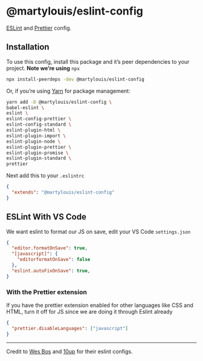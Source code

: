 # @martylouis/eslint-config

[ESLint](https://eslint.org) and [Prettier](https://prettier.io) config.

## Installation

To use this config, install this package and it’s peer dependencies to your project. **Note we’re using** `npx`

```sh
npx install-peerdeps -dev @martylouis/eslint-config
```

Or, if you’re using [Yarn](https://yarn.io) for package management:

```sh
yarn add -D @martylouis/eslint-config \
babel-eslint \
eslint \
eslint-config-prettier \
eslint-config-standard \
eslint-plugin-html \
eslint-plugin-import \
eslint-plugin-node \
eslint-plugin-prettier \
eslint-plugin-promise \
eslint-plugin-standard \
prettier
```

Next add this to your `.eslintrc`

```json
{
  "extends": "@martylouis/eslint-config"
}
```

## ESLint With VS Code

We want eslint to format our JS on save, edit your VS Code `settings.json`

```json
{
  "editor.formatOnSave": true,
  "[javascript]": {
    "editorformatOnSave": false
  },
  "eslint.autoFixOnSave": true,
}
```

### With the Prettier extension

If you have the prettier extension enabled for other languages like CSS and HTML, turn it off for JS since we are doing it through Eslint already

```json
{
  "prettier.disableLanguages": ["javascript"]
}
```

------
Credit to [Wes Bos](https://github.com/wesbos/eslint-config-wesbos) and [10up](https://github.com/10up/eslint-config) for their eslint configs.
